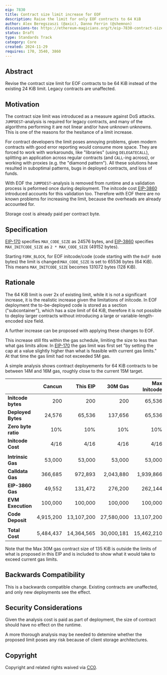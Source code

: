```yaml
---
eip: 7830
title: Contract size limit increase for EOF
description: Raise the limit for only EOF contracts to 64 KiB
author: Alex Beregszaszi (@axic), Danno Ferrin (@shemnon)
discussions-to: https://ethereum-magicians.org/t/eip-7830-contract-size-limit-increase-for-eof/21927
status: Draft
type: Standards Track
category: Core
created: 2024-11-29
requires: 170, 3540, 3860
---
```


## Abstract

Revise the contract size limit for EOF contracts to be 64 KiB instead of the existing 24 KiB limit. Legacy contracts are unaffected.

## Motivation

The contract size limit was introduced as a measure against DoS attacks. `JUMPDEST`-analysis is required for legacy contracts, and many of the algorithms performing it are not linear and/or have unknown unknowns. This is one of the reasons for the hesitance of a limit increase.

For contract developers the limit poses annoying problems, given modern contracts with good error reporting would consume more space. They are forced to work with workarounds, like "libraries" (using `DELEGATECALL`), splitting an application across regular contracts (and `CALL`-ing across), or working with proxies (e.g. the "diamond pattern"). All these solutions have resulted in suboptimal patterns, bugs in deployed contracts, and loss of funds.

With EOF the `JUMPDEST`-analysis is removed from runtime and a validation process is peformed once during deployment. The initcode cost [EIP-3860](./eip-3860.md) introduced accounts for this validation too. Therefore with EOF there are no known problems for increasing the limit, because the overheads are already accounted for.

Storage cost is already paid per contract byte.

## Specification

[EIP-170](./eip-170.md) specifies `MAX_CODE_SIZE` as 24576 bytes, and [EIP-3860](./eip-3860.md) specifies `MAX_INITCODE_SIZE` as `2 * MAX_CODE_SIZE` (49152 bytes).

<!-- TODO: if profiling analysis shows we need to charge more for EOF analysis, this is where we can specify it.  Either globally or for 0xef00 contracs -->

Starting `FORK_BLOCK`, for EOF initcode/code (code starting with the `0xEF 0x00` bytes) the limit is changed:`MAX_CODE_SIZE` is set to 65536 bytes (64 KiB). This means `MAX_INITCODE_SIZE` becomes 131072 bytes (128 KiB).

## Rationale

The 64 KiB limit is over 2x of existing limit, while it is not a significant increase, it is the realistic increase given the limitations of initcode. In EOF deployment the to-be-deployed code is stored as a section ("subcontainer"), which has a size limit of 64 KiB, therefore it is not possible to deploy larger contracts without introducing a large or variable-length-encoded size field.

A further increase can be proposed with applying these changes to EOF.

This increase still fits within the gas schedule, limiting the size to less than what gas limits allow.  In [EIP-170](./eip-170.md) the gas limit was first set "by setting the cap at a value slightly higher than what is feasible with current gas limits." At that time the gas limit had not exceeded 5M gas.

A simple analysis shows contract deployements for 64 KiB contracts to be between 14M and 16M gas, roughly close to the current 15M target.

|                     |    Cancun |   This EIP |    30M Gas | Max Initcode |
|---------------------|----------:|-----------:|-----------:|-------------:|
| **Initcode bytes**  |       200 |        200 |        200 |       65,536 |
| **Deployed Bytes**  |    24,576 |     65,536 |    137,656 |       65,536 |
| **Zero byte ratio** |       10% |        10% |        10% |          10% |
| **Initcode Cost**   |      4/16 |       4/16 |       4/16 |         4/16 |
|                     |           |            |            |              |
| **Intrinsic Gas**   |    53,000 |     53,000 |     53,000 |       53,000 |
| **Calldata Gas**    |   366,685 |    972,893 |  2,043,880 |    1,939,866 |
| **EIP-3860 Gas**    |    49,552 |    131,472 |    276,200 |      262,144 |
| **EVM Execution**   |   100,000 |    100,000 |    100,000 |      100,000 |
| **Code Deposit**    | 4,915,200 | 13,107,200 | 27,580,000 |   13,107,200 |
|                     |           |            |            |              |
| **Total Cost**      | 5,484,437 | 14,364,565 | 30,000,181 |   15,462,210 |

Note that the Max 30M gas contract size of 135 KiB is outside the limits of what is proposed in this EIP and is included to show what it would take to exceed current gas limits.

<!-- https://docs.google.com/spreadsheets/d/1C2dd5sVnZNKXOpRknHhxt6MnTTN50c3b9d6ZU2rvqDQ/edit?usp=sharing -->

## Backwards Compatibility

This is a backwards compatible change. Existing contracts are unaffected, and only new deployments see the effect.

## Security Considerations

<!-- TODO -->

Given the analysis cost is paid as part of deployment, the size of contract should have no effect on the runtime.

A more thorough analysis may be needed to detemine whether the proposed limit poses any risk because of client storage architectures.

## Copyright

Copyright and related rights waived via [CC0](../LICENSE.md).
